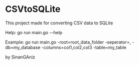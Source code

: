 # CSVtoSQLite
This project made for converting CSV data to SQLite 

Help:
    go run main.go --help

Example:
    go run main.go -root=root_data_folder -seperator=, -db=my_database -columns=col1,col2,col3 -table=my_table
    
by SinanGAniz
